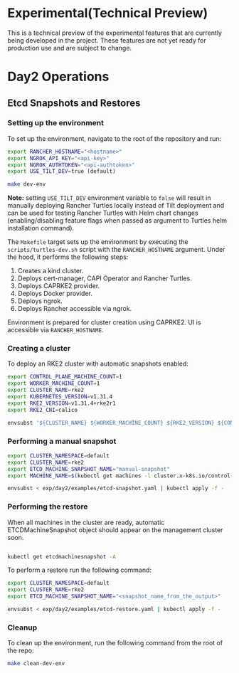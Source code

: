 # Experimental(Technical Preview)

This is a technical preview of the experimental features that are currently being developed in the project. These features are not yet ready for production use and are subject to change.

# Day2 Operations

## Etcd Snapshots and Restores

### Setting up the environment

To set up the environment, navigate to the root of the repository and run:

```bash
export RANCHER_HOSTNAME="<hostname>"
export NGROK_API_KEY="<api-key>"
export NGROK_AUTHTOKEN="<api-authtoken>"
export USE_TILT_DEV=true (default)

make dev-env
```

**Note:** setting `USE_TILT_DEV` environment variable to `false` will result in manually deploying Rancher Turtles locally instead
of Tilt deployment and can be used for testing Rancher Turtles with Helm chart changes (enabling/disabling feature flags when passed as argument to Turtles helm installation command).

The `Makefile` target sets up the environment by executing the `scripts/turtles-dev.sh`
script with the `RANCHER_HOSTNAME` argument. Under the hood, it performs the following steps:

1. Creates a kind cluster.
2. Deploys cert-manager, CAPI Operator and Rancher Turtles.
3. Deploys CAPRKE2 provider.
4. Deploys Docker provider.
5. Deploys ngrok.
6. Deploys Rancher accessible via ngrok.

Environment is prepared for cluster creation using CAPRKE2. UI is accessible via `RANCHER_HOSTNAME`.

### Creating a cluster

To deploy an RKE2 cluster with automatic snapshots enabled:

```bash
export CONTROL_PLANE_MACHINE_COUNT=1
export WORKER_MACHINE_COUNT=1
export CLUSTER_NAME=rke2
export KUBERNETES_VERSION=v1.31.4
export RKE2_VERSION=v1.31.4+rke2r1
export RKE2_CNI=calico

envsubst '${CLUSTER_NAME} ${WORKER_MACHINE_COUNT} ${RKE2_VERSION} ${CONTROL_PLANE_MACHINE_COUNT} ${KUBERNETES_VERSION} ${RKE2_CNI}' < test/e2e/data/cluster-templates/docker-rke2.yaml | kubectl apply -f -
```

### Performing a manual snapshot

```bash
export CLUSTER_NAMESPACE=default
export CLUSTER_NAME=rke2
export ETCD_MACHINE_SNAPSHOT_NAME="manual-snapshot"
export MACHINE_NAME=$(kubectl get machines -l cluster.x-k8s.io/control-plane  -o jsonpath='{.items[0].metadata.name}')

envsubst < exp/day2/examples/etcd-snapshot.yaml | kubectl apply -f -
```

### Performing the restore

When all machines in the cluster are ready, automatic ETCDMachineSnapshot object should appear on the management cluster soon.

```bash

kubectl get etcdmachinesnapshot -A
```

To perform a restore run the following command:

```bash
export CLUSTER_NAMESPACE=default
export CLUSTER_NAME=rke2
export ETCD_MACHINE_SNAPSHOT_NAME="<snapshot_name_from_the_output>"

envsubst < exp/day2/examples/etcd-restore.yaml | kubectl apply -f -
```

### Cleanup

To clean up the environment, run the following command from the root of the repo:

```bash
make clean-dev-env
```